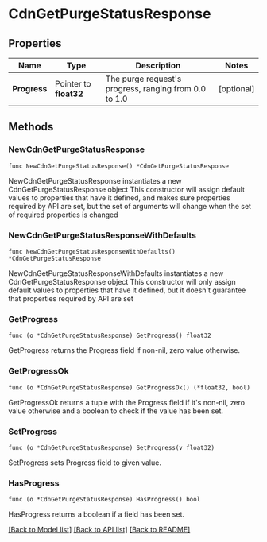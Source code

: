 # CdnGetPurgeStatusResponse

## Properties

Name | Type | Description | Notes
------------ | ------------- | ------------- | -------------
**Progress** | Pointer to **float32** | The purge request&#39;s progress, ranging from 0.0 to 1.0 | [optional] 

## Methods

### NewCdnGetPurgeStatusResponse

`func NewCdnGetPurgeStatusResponse() *CdnGetPurgeStatusResponse`

NewCdnGetPurgeStatusResponse instantiates a new CdnGetPurgeStatusResponse object
This constructor will assign default values to properties that have it defined,
and makes sure properties required by API are set, but the set of arguments
will change when the set of required properties is changed

### NewCdnGetPurgeStatusResponseWithDefaults

`func NewCdnGetPurgeStatusResponseWithDefaults() *CdnGetPurgeStatusResponse`

NewCdnGetPurgeStatusResponseWithDefaults instantiates a new CdnGetPurgeStatusResponse object
This constructor will only assign default values to properties that have it defined,
but it doesn't guarantee that properties required by API are set

### GetProgress

`func (o *CdnGetPurgeStatusResponse) GetProgress() float32`

GetProgress returns the Progress field if non-nil, zero value otherwise.

### GetProgressOk

`func (o *CdnGetPurgeStatusResponse) GetProgressOk() (*float32, bool)`

GetProgressOk returns a tuple with the Progress field if it's non-nil, zero value otherwise
and a boolean to check if the value has been set.

### SetProgress

`func (o *CdnGetPurgeStatusResponse) SetProgress(v float32)`

SetProgress sets Progress field to given value.

### HasProgress

`func (o *CdnGetPurgeStatusResponse) HasProgress() bool`

HasProgress returns a boolean if a field has been set.


[[Back to Model list]](../README.md#documentation-for-models) [[Back to API list]](../README.md#documentation-for-api-endpoints) [[Back to README]](../README.md)


